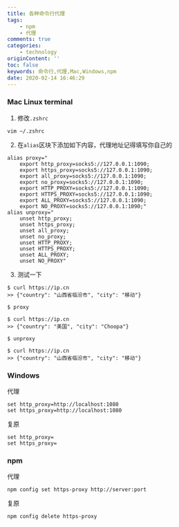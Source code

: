 ```yaml
---
title: 各种命令行代理
tags: 
    - npm
    - 代理
comments: true
categories: 
    - technology
originContent: ''
toc: false
keywords: 命令行,代理,Mac,Windows,npm
date: 2020-02-14 16:46:29
---
```


### Mac Linux terminal 

1. 修改`.zshrc`
```
vim ~/.zshrc
```

2. 在`alias`区块下添加如下内容，代理地址记得填写你自己的
```
alias proxy="
    export http_proxy=socks5://127.0.0.1:1090;
    export https_proxy=socks5://127.0.0.1:1090;
    export all_proxy=socks5://127.0.0.1:1090;
    export no_proxy=socks5://127.0.0.1:1090;
    export HTTP_PROXY=socks5://127.0.0.1:1090;
    export HTTPS_PROXY=socks5://127.0.0.1:1090;
    export ALL_PROXY=socks5://127.0.0.1:1090;
    export NO_PROXY=socks5://127.0.0.1:1090;"
alias unproxy="
    unset http_proxy;
    unset https_proxy;
    unset all_proxy;
    unset no_proxy;
    unset HTTP_PROXY;
    unset HTTPS_PROXY;
    unset ALL_PROXY;
    unset NO_PROXY"
```
3. 测试一下
```
$ curl https://ip.cn
>> {"country": "山西省临汾市", "city": "移动"}

$ proxy

$ curl https://ip.cn
>> {"country": "美国", "city": "Choopa"}

$ unproxy

$ curl https://ip.cn
>> {"country": "山西省临汾市", "city": "移动"}
```

### Windows

代理
```
set http_proxy=http://localhost:1080
set https_proxy=http://localhost:1080
```

复原
```
set http_proxy=
set https_proxy=
```


### npm

代理
```
npm config set https-proxy http://server:port
```

复原
```
npm config delete https-proxy
```

